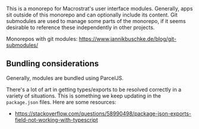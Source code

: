 This is a monorepo for Macrostrat's user interface modules. Generally, apps sit
outside of this monorepo and can optionally include its content. Git submodules
are used to manage some parts of the monorepo, if it seems desirable to
reference these independently in other projects.

Monorepos with git modules: https://www.jannikbuschke.de/blog/git-submodules/

## Bundling considerations

Generally, modules are bundled using ParcelJS.

There's a lot of art in getting types/exports to be resolved correctly in a
variety of situations. This is something we keep updating in the `package.json`
files. Here are some resources:

- https://stackoverflow.com/questions/58990498/package-json-exports-field-not-working-with-typescript
